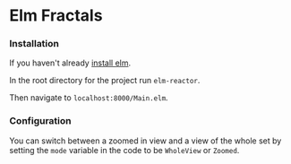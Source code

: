 # Elm Fractals

### Installation

If you haven't already [install elm](http://elm-lang.org/install).

In the root directory for the project run `elm-reactor`.

Then navigate to `localhost:8000/Main.elm`.

### Configuration

You can switch between a zoomed in view and a view of the whole set by setting the `mode` variable in the code to be `WholeView` or `Zoomed`.
